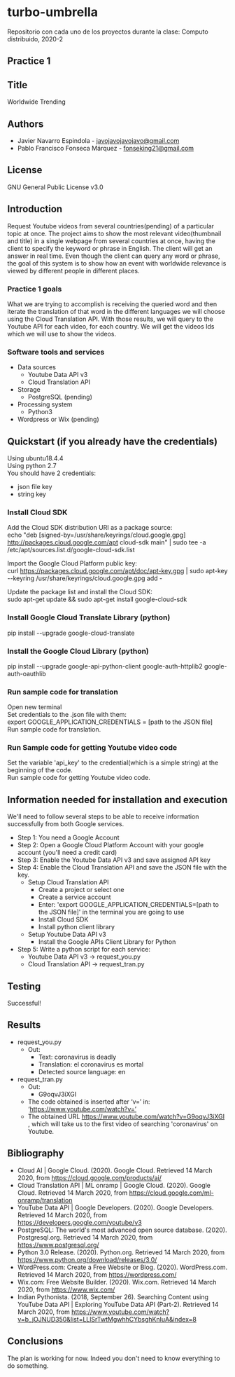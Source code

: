# turbo-umbrella
Repositorio con cada uno de los proyectos durante la clase: Computo distribuido, 2020-2

## Practice 1
## Title
Worldwide Trending
## Authors
* Javier Navarro Espindola - javojavojavojavo@gmail.com
* Pablo Francisco Fonseca Márquez - fonseking21@gmail.com
	  
## License 
GNU General Public License v3.0

## Introduction
Request Youtube videos from several countries(pending) of a particular topic at once.
The project aims to show the most relevant video(thumbnail and title) in a single webpage from several countries at once, having the client to specify the keyword or phrase in English. The client will get an answer in real time. Even though the client can query any word or phrase, the goal of this system is to show how an event with worldwide relevance is viewed by different people in different places.

### Practice 1 goals
What we are trying to accomplish is receiving the queried word and then iterate the translation of that word in the different languages we will choose using the Cloud Translation API. With those results, we will query to the Youtube API for each video, for each country. We will get the videos Ids which we will use to show the videos.

### Software tools and services
* Data sources
	* Youtube Data API v3
	* Cloud Translation API
* Storage
	* PostgreSQL (pending)
* Processing system
	* Python3
* Wordpress or Wix (pending)

## Quickstart (if you already have the credentials)
Using ubuntu18.4.4  
Using python 2.7  
You should have 2 credentials:
* json file key
* string key

### Install Cloud SDK
Add the Cloud SDK distribution URI as a package source:  
echo "deb [signed-by=/usr/share/keyrings/cloud.google.gpg] http://packages.cloud.google.com/apt cloud-sdk main" | sudo tee -a /etc/apt/sources.list.d/google-cloud-sdk.list  

Import the Google Cloud Platform public key:  
curl https://packages.cloud.google.com/apt/doc/apt-key.gpg | sudo apt-key --keyring /usr/share/keyrings/cloud.google.gpg add -  

Update the package list and install the Cloud SDK:  
sudo apt-get update && sudo apt-get install google-cloud-sdk  

### Install Google Cloud Translate Library (python)
pip install --upgrade google-cloud-translate

### Install the Google Cloud Library (python)
pip install --upgrade google-api-python-client google-auth-httplib2 google-auth-oauthlib

### Run sample code for translation
Open new terminal  
Set credentials to the .json file with them:  
export GOOGLE_APPLICATION_CREDENTIALS = [path to the JSON file]  
Run sample code for translation.  

### Run Sample code for getting Youtube video code
Set the variable 'api_key' to the credential(which is a simple string) at the beginning of the code.  
Run sample code for getting Youtube video code.

## Information needed for installation and execution
We'll need to follow several steps to be able to receive information successfully from both Google services.
* Step 1: You need a Google Account 
* Step 2: Open a Google Cloud Platform Account with your google account (you'll need a credit card)
* Step 3: Enable the Youtube Data API v3 and save assigned API key
* Step 4: Enable the Cloud Translation API and save the JSON file with the key.
	* Setup Cloud Translation API
		* Create a project or select one
		* Create a service account
		* Enter: 'export GOOGLE_APPLICATION_CREDENTIALS=[path to the JSON file]' in the terminal you are going to use
		* Install Cloud SDK
		* Install python client library
	* Setup Youtube Data API v3
		* Install the Google APIs Client Library for Python
* Step 5: Write a python script for each service:
	* Youtube Data API v3 -> request_you.py
	* Cloud Translation API -> request_tran.py

## Testing
Successful!

## Results
* request_you.py
	* Out:	
		* Text: coronavirus is deadly
		* Translation: el coronavirus es mortal
		* Detected source language: en
* request_tran.py
	* Out:
		* G9oqvJ3iXGI
	* The code obtained is inserted after ‘v=’ in:  ‘https://www.youtube.com/watch?v=’
	* The obtained URL https://www.youtube.com/watch?v=G9oqvJ3iXGI , which will take us to the first video of searching 'coronavirus' on Youtube.
		
## Bibliography
* Cloud AI | Google Cloud. (2020). Google Cloud. Retrieved 14 March 2020, from https://cloud.google.com/products/ai/
* Cloud Translation API | ML onramp | Google Cloud. (2020). Google Cloud. Retrieved 14 March 2020, from https://cloud.google.com/ml-onramp/translation
* YouTube Data API | Google Developers. (2020). Google Developers. Retrieved 14 March 2020, from https://developers.google.com/youtube/v3
* PostgreSQL: The world's most advanced open source database. (2020). Postgresql.org. Retrieved 14 March 2020, from https://www.postgresql.org/
* Python 3.0 Release. (2020). Python.org. Retrieved 14 March 2020, from https://www.python.org/download/releases/3.0/
* WordPress.com: Create a Free Website or Blog. (2020). WordPress.com. Retrieved 14 March 2020, from https://wordpress.com/
* Wix.com: Free Website Builder. (2020). Wix.com. Retrieved 14 March 2020, from https://www.wix.com/
* Indian Pythonista. (2018, September 26). Searching Content using YouTube Data API | Exploring YouTube Data API (Part-2). Retrieved 14 March 2020, from https://www.youtube.com/watch?v=b_jOJNUD350&list=LLlSrTwtMgwhhCYbsghKnluA&index=8

## Conclusions
The plan is working for now. Indeed you don't need to know everything to do something.
